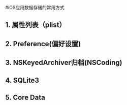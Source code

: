 #iOS应用数据存储的常用方式

## 1. 属性列表（plist）
## 2. Preference(偏好设置)
## 3. NSKeyedArchiver归档(NSCoding)
## 4. SQLite3
## 5. Core Data

